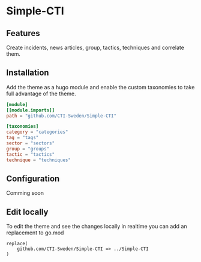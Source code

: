 # Simple-CTI

## Features
Create incidents, news articles, group, tactics, techniques and correlate them.

## Installation

Add the theme as a hugo module and enable the custom taxonomies to take full advantage of the theme.

```toml
[module]
[[module.imports]]
path = "github.com/CTI-Sweden/Simple-CTI"

[taxonomies]
category = "categories"
tag = "tags"
sector = "sectors"
group = "groups"
tactic = "tactics"
technique = "techniques"
```

## Configuration
Comming soon

## Edit locally

To edit the theme and see the changes locally in realtime you can add an replacement to go.mod

```
replace(
    github.com/CTI-Sweden/Simple-CTI => ../Simple-CTI
)
```
